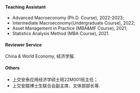 #### Teaching Assistant
* Advanced Macroeconomy (Ph.D. Course), 2022-2023;
* Intermediate Macroeconomy(Undergraduate Course), 2022;
* Asset Management in Practice (MBA&MF Course), 2021;
* Statistics Analysis Method (MBA Course), 2021.

#### Reviewer Service
China & World Economy, 经济学报.

#### Others
* 上交安泰应用经济学硕士班22M001班主任；
* 上交安踏博士生联合会副主席、文体部部长等.
